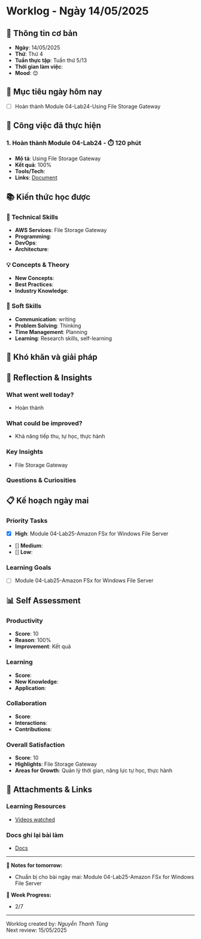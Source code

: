 # Worklog - Ngày 14/05/2025

## 📅 Thông tin cơ bản
- **Ngày**: 14/05/2025
- **Thứ**: Thứ 4
- **Tuần thực tập**: Tuần thứ 5/13
- **Thời gian làm việc**: 
- **Mood**: 😊

## 🎯 Mục tiêu ngày hôm nay
- [ ] Hoàn thành Module 04-Lab24-Using File Storage Gateway

## 💼 Công việc đã thực hiện

### 1. Hoàn thành Module 04-Lab24 - ⏱️ 120 phút
- **Mô tả**: Using File Storage Gateway
- **Kết quả**: 100%
- **Tools/Tech**: 
- **Links**: [Document](https://docs.google.com/document/d/10mef2xtLv0MiGKtrl8ia3oTErv7DothRb15TcqmjRS0/edit?usp=sharing)

## 📚 Kiến thức học được

### 🔧 Technical Skills
- **AWS Services**: File Storage Gateway
- **Programming**: 
- **DevOps**: 
- **Architecture**: 

### 💡 Concepts & Theory
- **New Concepts**: 
- **Best Practices**: 
- **Industry Knowledge**: 

### 🤝 Soft Skills
- **Communication**: writing
- **Problem Solving**: Thinking
- **Time Management**: Planning
- **Learning**: Research skills, self-learning

## 🚧 Khó khăn và giải pháp

## 💭 Reflection & Insights

### What went well today?
- Hoàn thành

### What could be improved?
- Khả năng tiếp thu, tự học, thực hành

### Key Insights
- File Storage Gateway

### Questions & Curiosities

## 📋 Kế hoạch ngày mai

### Priority Tasks
- [x] **High**: Module 04-Lab25-Amazon FSx for Windows File Server
- [] **Medium**: 
- [] **Low**: 

### Learning Goals
- [ ] Module 04-Lab25-Amazon FSx for Windows File Server

## 📊 Self Assessment

### Productivity
- **Score**: 10
- **Reason**: 100%
- **Improvement**: Kết quả

### Learning
- **Score**: 
- **New Knowledge**: 
- **Application**: 

### Collaboration
- **Score**: 
- **Interactions**: 
- **Contributions**: 

### Overall Satisfaction
- **Score**: 10
- **Highlights**: File Storage Gateway
- **Areas for Growth**: Quản lý thời gian, năng lực tự học, thực hành


## 📎 Attachments & Links

### Learning Resources
- [Videos watched](https://www.youtube.com/watch?v=B3R87qxarWk&list=PLahN4TLWtox2a3vElknwzU_urND8hLn1i&index=121&pp=iAQB)

### Docs ghi lại bài làm
- [Docs](https://docs.google.com/document/d/10mef2xtLv0MiGKtrl8ia3oTErv7DothRb15TcqmjRS0/edit?usp=sharing)

---

**📝 Notes for tomorrow:**
- Chuẩn bị cho bài ngày mai: Module 04-Lab25-Amazon FSx for Windows File Server

**🎯 Week Progress:**
- 2/7

---
Worklog created by: *Nguyễn Thanh Tùng*  
Next review: 15/05/2025
